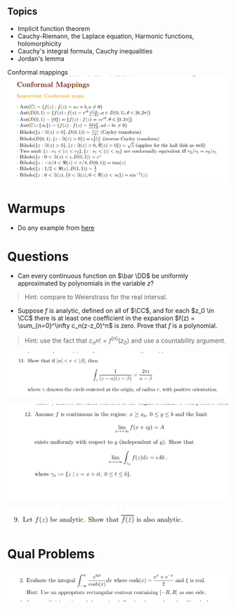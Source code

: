 



## Topics

-   Implicit function theorem
-   Cauchy-Riemann, the Laplace equation, Harmonic functions, holomorphicity
-   Cauchy's integral formula, Cauchy inequalities
-   Jordan's lemma


Conformal mappings
![](../../attachments/Pasted%20image%2020210517030822.png)

# Warmups

- Do any example from [here](http://home.iitk.ac.in/~psraj/mth102/lecture_notes/comp8.pdf)

# Questions

- Can every continuous function on $\bar \DD$ be uniformly approximated by polynomials in the variable $z$?

> Hint: compare to Weierstrass for the real interval.

- Suppose $f$ is analytic, defined on all of $\CC$, and for each $z_0 \in \CC$ there is at least one coefficient in the expansion $f(z) = \sum_{n=0}^\infty c_n(z-z_0)^n$ is zero.
Prove that $f$ is a polynomial.

> Hint: use the fact that $c_n n! = f^{(n)}(z_0)$ and use a countability argument.

![](../../attachments/Pasted%20image%2020210527172954.png)

![](../../attachments/Pasted%20image%2020210527173005.png)

![](../../attachments/Pasted%20image%2020210527173030.png)

# Qual Problems

![Spring 2021 #2](../../attachments/Pasted%20image%2020210527173111.png)